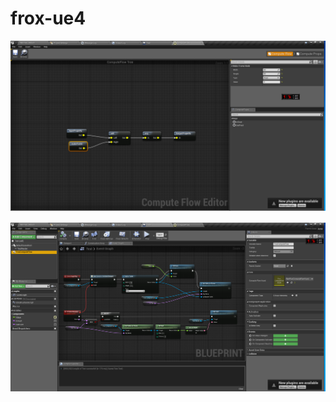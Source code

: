 # frox-ue4

![Alt text](Images/Editor.png?raw=true "Editor")

![Alt text](Images/TestActor.png?raw=true "Editor")